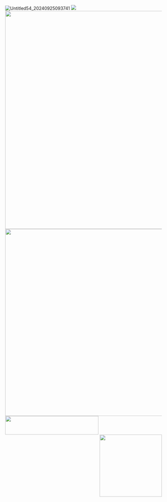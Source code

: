 ![Untitled54_20240925093741](https://github.com/user-attachments/assets/58de0f36-2dbc-4710-8d6f-cf00232e42a7)
[<img src="https://i.imgur.com/5uGebMw.png">](https://taurtls.straw.page)
<img align="right" width="628" height="702" src="https://i.imgur.com/UAzG2Jq.png">
<img align="left" width="528" height="602" src="https://i.imgur.com/qQnu5Uo.png">
<img align="left" width="300" height="60" src="https://i.imgur.com/9q7vLY1.gif">
<img align="right" width="200" height="200" src="https://i.imgur.com/zhICu0I.gif">
